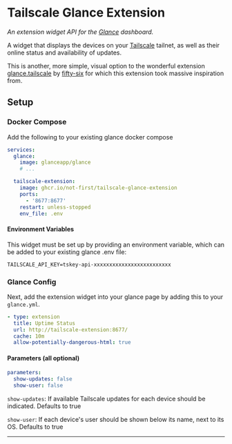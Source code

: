 # Tailscale Glance Extension
_An extension widget API for the [Glance](https://github.com/glanceapp/glance) dashboard._

A widget that displays the devices on your [Tailscale](https://tailscale.com/) tailnet, as well as their online status and availability of updates.

This is another, more simple, visual option to the wonderful extension [glance.tailscale](https://github.com/fifty-six/glance.tailscale) by [fifty-six](https://github.com/fifty-six) for which this extension took massive inspiration from.

## Setup
### Docker Compose
Add the following to your existing glance docker compose
```yml
services:
  glance:
    image: glanceapp/glance
    # ...

  tailscale-extension:
    image: ghcr.io/not-first/tailscale-glance-extension
    ports:
      - '8677:8677'
    restart: unless-stopped
    env_file: .env
```
#### Environment Variables
This widget must be set up by providing an environment variable, which can be added to your existing glance .env file:
```env
TAILSCALE_API_KEY=tskey-api-xxxxxxxxxxxxxxxxxxxxxxxxx
```

### Glance Config
Next, add the extension widget into your glance page by adding this to your `glance.yml`.
```yml
- type: extension
  title: Uptime Status
  url: http://tailscale-extension:8677/
  cache: 10m
  allow-potentially-dangerous-html: true
```
#### Parameters (all optional)
```yml
parameters:
  show-updates: false
  show-user: false
```

`show-updates`: If available Tailscale updates for each device should be indicated. Defaults to true

`show-user`: If each device's user should be shown below its name, next to its OS. Defaults to true


---

